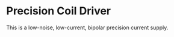 Precision Coil Driver
===========
     
This is a low-noise, low-current, bipolar precision current supply.